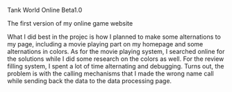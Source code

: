 Tank World Online Beta1.0

The first version of my online game website

What I did best in the projec is how I planned to make some alternations to my page, including a movie playing part on my homepage and some alternations in colors.
As for the movie playing system, I searched online for the solutions while I did some research on the colors as well. For the review filling system, I spent a lot of time alternating and debugging. Turns out, the problem is with the calling mechanisms that I made the wrong name call while sending back the data to the data processing page.
